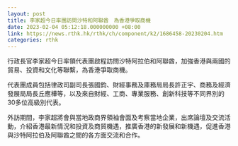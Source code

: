 ```yaml
---
layout: post
title: 李家超今日率團訪問沙特和阿聯酋　為香港爭取商機
date: 2023-02-04 05:12:18.000000000 +08:00
link: https://news.rthk.hk/rthk/ch/component/k2/1686458-20230204.htm
categories: rthk
---
```


行政長官李家超今日率領代表團啟程訪問沙特阿拉伯和阿聯酋，加強香港與兩國的貿易、投資和文化等聯繫，為香港爭取商機。

代表團成員包括律政司副司長張國鈞、財經事務及庫務局局長許正宇、商務及經濟發展局局長丘應樺等，以及來自財經、工商、專業服務、創新科技等不同界別的30多位高級別代表。

外訪期間，李家超將會與當地政商界領袖會面及考察當地企業，出席論壇及交流活動，介紹香港最新情況和投資及商貿機遇，推廣香港的新發展和新機遇，促進香港與沙特阿拉伯及阿聯酋之間的各方面交流和合作。
